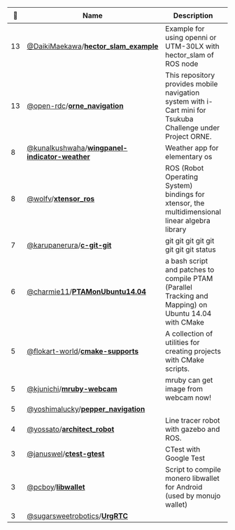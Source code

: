 |:star2: | Name | Description | 🌍|
|---|---|---|---|
|13|[@DaikiMaekawa](https://github.com/DaikiMaekawa)/[**hector_slam_example**](https://github.com/DaikiMaekawa/hector_slam_example)|Example for using openni or UTM-30LX with hector_slam of ROS node|[:arrow_upper_right:](http://daikimaekawa.github.io/ros/2014/04/03/HectorSLAM/)|
|13|[@open-rdc](https://github.com/open-rdc)/[**orne_navigation**](https://github.com/open-rdc/orne_navigation)|This repository provides mobile navigation system with i-Cart mini for Tsukuba Challenge under Project ORNE.||
|8|[@kunalkushwaha](https://github.com/kunalkushwaha)/[**wingpanel-indicator-weather**](https://github.com/kunalkushwaha/wingpanel-indicator-weather)|Weather app for elementary os ||
|8|[@wolfv](https://github.com/wolfv)/[**xtensor_ros**](https://github.com/wolfv/xtensor_ros)|ROS (Robot Operating System) bindings for xtensor, the multidimensional linear algebra library||
|7|[@karupanerura](https://github.com/karupanerura)/[**c-git-git**](https://github.com/karupanerura/c-git-git)|git git git git git git git git status|[:arrow_upper_right:](https://twitter.com/hitode909/status/584997211345289216)|
|6|[@charmie11](https://github.com/charmie11)/[**PTAMonUbuntu14.04**](https://github.com/charmie11/PTAMonUbuntu14.04)|a bash script and patches to compile PTAM (Parallel Tracking and Mapping) on Ubuntu 14.04 with CMake||
|5|[@flokart-world](https://github.com/flokart-world)/[**cmake-supports**](https://github.com/flokart-world/cmake-supports)|A collection of utilities for creating projects with CMake scripts.||
|5|[@kjunichi](https://github.com/kjunichi)/[**mruby-webcam**](https://github.com/kjunichi/mruby-webcam)|mruby can get image from webcam now!||
|5|[@yoshimalucky](https://github.com/yoshimalucky)/[**pepper_navigation**](https://github.com/yoshimalucky/pepper_navigation)|||
|4|[@yossato](https://github.com/yossato)/[**architect_robot**](https://github.com/yossato/architect_robot)|Line tracer robot with gazebo and ROS.||
|3|[@januswel](https://github.com/januswel)/[**ctest-gtest**](https://github.com/januswel/ctest-gtest)|CTest with Google Test||
|3|[@pcboy](https://github.com/pcboy)/[**libwallet**](https://github.com/pcboy/libwallet)|Script to compile monero libwallet for Android (used by monujo wallet)||
|3|[@sugarsweetrobotics](https://github.com/sugarsweetrobotics)/[**UrgRTC**](https://github.com/sugarsweetrobotics/UrgRTC)|||

